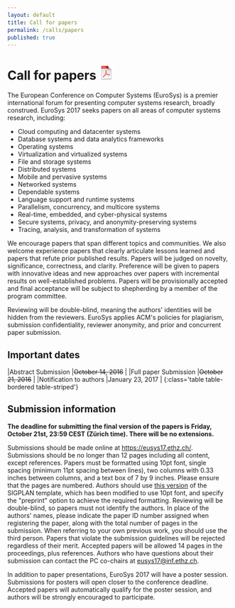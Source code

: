 ```yaml
---
layout: default
title: Call for papers
permalink: /calls/papers
published: true
---
```


# Call for papers <small><a href="/assets/data/Eurosys2017-CFP.pdf"><img src="/assets/img/pdf.png"/></a></small>

The European Conference on Computer Systems (EuroSys) is a premier international forum for presenting computer systems research, broadly construed. EuroSys 2017 seeks papers on all areas of computer systems research, including: 

*	Cloud computing and datacenter systems
*	Database systems and data analytics frameworks
*	Operating systems
*	Virtualization and virtualized systems
*	File and storage systems
*	Distributed systems
*	Mobile and pervasive systems
*	Networked systems
*	Dependable systems
*	Language support and runtime systems
*	Parallelism, concurrency, and multicore systems
*	Real-time, embedded, and cyber-physical systems
*	Secure systems, privacy, and anonymity-preserving systems
*	Tracing, analysis, and transformation of systems

We encourage papers that span different topics and communities.  We also welcome experience papers that clearly articulate lessons learned and papers that refute prior published results. Papers will be judged on novelty, significance, correctness, and clarity. Preference will be given to papers with innovative ideas and new approaches over papers with incremental results on well-established problems. Papers will be provisionally accepted and final acceptance will be subject to shepherding by a member of the program committee. 

Reviewing will be double-blind, meaning the authors' identities will be hidden from the reviewers. EuroSys applies ACM's policies for plagiarism, submission confidentiality, reviewer anonymity, and prior and concurrent paper submission.

## Important dates


|Abstract Submission				|~~October 14, 2016~~	|
|Full paper Submission				|~~October 21, 2016~~	|
|Notification to authors			|January 23, 2017	|
{:class='table table-bordered table-striped'}


## Submission information

**The deadline for submitting the final version of the papers is Friday, October 21st, 23:59 CEST (Zürich time). There will be no extensions.**

Submissions should be made online at <a href="https://eusys17.ethz.ch/" target="_blank">https://eusys17.ethz.ch/</a>. Submissions should be no longer than 12 pages including all content, except references. Papers must be formatted using 10pt font, single spacing (minimum 11pt spacing between lines), two columns with 0.33 inches between columns, and a text box of 7 by 9 inches. Please ensure that the pages are numbered. Authors should use [this version](http://eurosys16.doc.ic.ac.uk/calls/papers/sigplanconf-eurosys.cls) of the SIGPLAN template, which has been modified to use 10pt font, and specify the "preprint" option to achieve the required formatting. Reviewing will be double-blind, so papers must not identify the authors. In place of the authors' names, please indicate the paper ID number assigned when registering the paper, along with the total number of pages in the submission. When referring to your own previous work, you should use the third person. Papers that violate the submission guidelines will be rejected regardless of their merit. Accepted papers will be allowed 14 pages in the proceedings, plus references. Authors who have questions about their submission can contact the PC co-chairs at [eusys17@inf.ethz.ch](mailto:eusys17@inf.ethz.ch).


<!---
Full submission details will appear online on the conference Web site ([http://eurosys2017.org](http://eurosys2017.org)). 
---->

In addition to paper presentations, EuroSys 2017 will have a poster session. Submissions for posters will open closer to the conference deadline. Accepted papers will automatically qualify for the poster session, and authors will be strongly encouraged to participate.

<!---
Authors who are unsure whether or not their submissions might meet these guidelines, or with specific questions about the guidelines, are welcome to contact the program committee co-chairs, via [eusys17@inf.ethz.ch](mailto:eusys17@inf.ethz.ch).
--->


<!---
## Submission information

Submissions should be made online at <http://svr-hotcrp.cl.cam.ac.uk/hotcrp/eurosys2015/>. Submissions should be 14 pages including everything except the references. Additional pages can be used for references if required.

Reviewing will be double-blind, and so papers must not identify the authors. In place of the authors' names, please indicate the paper ID
number assigned when registering the paper, along with the total number of pages in the submission.

Papers must be formatted using a 10pt font, single spacing (minimum 11pt spacing between lines), two columns with 0.33 inches between columns, and a text box of 7 by 9 inches. Please ensure that the pages are numbered.  The ACM SIGPLAN style should achieve the required formatting if using the "10pt" and "preprint" options (<http://www.sigplan.org/authorinformation.htm>).

Papers that violate the submission guidelines will be rejected regardless of their merit. Accepted papers will be allowed 14 pages in the proceedings, plus references. At least one author of an accepted paper will be expected to travel to the conference to present it.
--->

